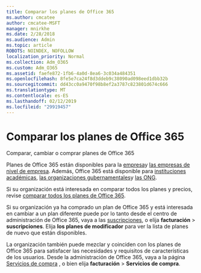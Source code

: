 ```yaml
---
title: Comparar los planes de Office 365
ms.author: cmcatee
author: cmcatee-MSFT
manager: mnirkhe
ms.date: 2/28/2018
ms.audience: Admin
ms.topic: article
ROBOTS: NOINDEX, NOFOLLOW
localization_priority: Normal
ms.collection: Adm_O365
ms.custom: Adm_O365
ms.assetid: faefe872-1fb6-4a0d-8ea6-3c034a484351
ms.openlocfilehash: 8fe5e7ca24f8d3ddeb9c38090ad098eed1dbb32b
ms.sourcegitcommit: dd43cc0a9470f98b8ef2a3787c823801d674c666
ms.translationtype: MT
ms.contentlocale: es-ES
ms.lasthandoff: 02/12/2019
ms.locfileid: "29919457"
---
```

# <a name="compare-office-365-plans"></a>Comparar los planes de Office 365

Comparar, cambiar o comprar planes de Office 365
  
Planes de Office 365 están disponibles para la [empresa](https://products.office.com/compare-all-microsoft-office-products?tab=2)y [las empresas de nivel de empresa](https://products.office.com/business/compare-more-office-365-for-business-plans). Además, Office 365 está disponible para [instituciones académicas](https://products.office.com/academic/compare-office-365-education-plans), [las organizaciones gubernamentales](https://products.office.com/government/compare-office-365-government-plans)y [las ONG](https://products.office.com/nonprofit/office-365-nonprofit-plans-and-pricing?tab=1).
  
Si su organización está interesada en comparar todos los planes y precios, revise [comparar todos los planes de Office 365](https://products.office.com/business/compare-more-office-365-for-business-plans).
  
Si su organización ya ha comprado un plan de Office 365 y está interesada en cambiar a un plan diferente puede por lo tanto desde el centro de administración de Office 365, vaya a las [suscripciones](https://go.microsoft.com/fwlink/p/?linkid=842054), o elija **facturación** \> **suscripciones**. Elija **los planes de modificador** para ver la lista de planes de nuevo que están disponibles. 
  
La organización también puede mezclar y coinciden con los planes de Office 365 para satisfacer las necesidades y requisitos de características de los usuarios. Desde la administración de Office 365, vaya a la página [Servicios de compra](https://go.microsoft.com/fwlink/p/?linkid=868433) , o bien elija **facturación** \> **Servicios de compra**.
  

